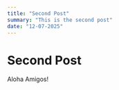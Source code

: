 ```yaml
---
title: "Second Post"
summary: "This is the second post"
date: "12-07-2025"
---
```


# Second Post

Aloha Amigos!
